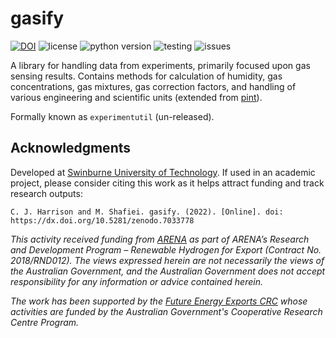 # gasify

[![DOI](https://zenodo.org/badge/DOI/10.5281/zenodo.7033778.svg)](https://doi.org/10.5281/zenodo.7033778) ![license](https://img.shields.io/github/license/swinburne-sensing/gasify) ![python version](https://img.shields.io/pypi/pyversions/gasify) ![testing](https://github.com/swinburne-sensing/gasify/actions/workflows/python.yml/badge.svg) ![issues](https://img.shields.io/github/issues/swinburne-sensing/gasify)

A library for handling data from experiments, primarily focused upon gas sensing results. Contains methods for calculation of humidity, gas concentrations, gas mixtures, gas correction factors, and handling of various engineering and scientific units (extended from [pint](https://pint.readthedocs.io/en/stable/)).

Formally known as `experimentutil` (un-released).

## Acknowledgments

Developed at [Swinburne University of Technology](https://swin.edu.au). If used in an academic project, please consider citing this work as it helps attract funding and track research outputs:

```
C. J. Harrison and M. Shafiei. gasify. (2022). [Online]. doi: https://dx.doi.org/10.5281/zenodo.7033778
```

*This activity received funding from [ARENA](https://arena.gov.au) as part of ARENA’s Research and Development Program – Renewable Hydrogen for Export (Contract No. 2018/RND012). The views expressed herein are not necessarily the views of the Australian Government, and the Australian Government does not accept responsibility for any information or advice contained herein.*

*The work has been supported by the [Future Energy Exports CRC](https://www.fenex.org.au) whose activities are funded by the Australian Government's Cooperative Research Centre Program.*
